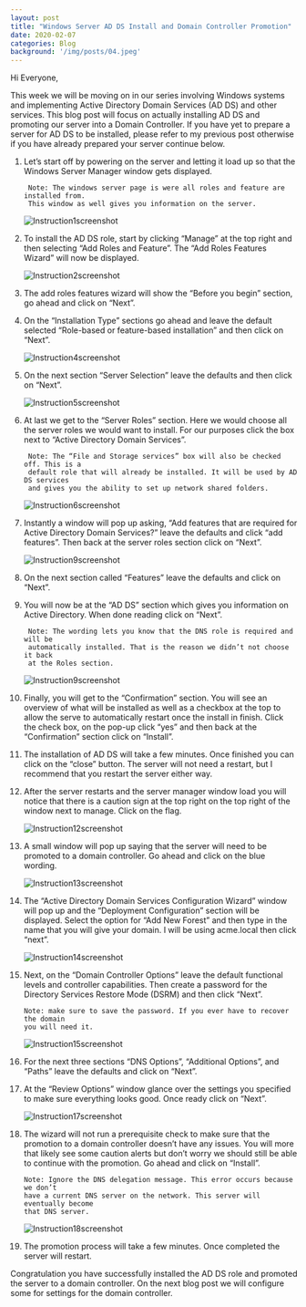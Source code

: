 ```yaml
---
layout: post
title: "Windows Server AD DS Install and Domain Controller Promotion"
date: 2020-02-07
categories: Blog
background: '/img/posts/04.jpeg'
---
```


Hi Everyone,

  This week we will be moving on in our series involving Windows systems and implementing
  Active Directory Domain Services (AD DS) and other services. This blog post will focus
  on actually installing AD DS and promoting our server into a Domain Controller. If you
  have yet to prepare a server for AD DS to be installed, please refer to my previous post
  otherwise if you have already prepared your server continue below.

1. Let’s start off by powering on the server and letting it load up so that the Windows Server
   Manager window gets displayed.

        Note: The windows server page is were all roles and feature are installed from.
        This window as well gives you information on the server.
        
   ![Instruction1screenshot](/newblog/img/resources/2020-02-07-Post/1.jpg)

2. To install the AD DS role, start by clicking “Manage” at the top right and then selecting “Add
   Roles and Feature”. The “Add Roles Features Wizard” will now be displayed.
   
   ![Instruction2screenshot](/newblog/img/resources/2020-02-07-Post/2.jpg)

3. The add roles features wizard will show the “Before you begin” section, go ahead and click on
   “Next”.

4. On the “Installation Type” sections go ahead and leave the default selected “Role-based or
   feature-based installation” and then click on “Next”.
   
   ![Instruction4screenshot](/newblog/img/resources/2020-02-07-Post/4.jpg)

5. On the next section “Server Selection” leave the defaults and then click on “Next”.

   ![Instruction5screenshot](/newblog/img/resources/2020-02-07-Post/5.jpg)

6. At last we get to the “Server Roles” section. Here we would choose all the server roles we would
   want to install. For our purposes click the box next to “Active Directory Domain Services”.

      	Note: The “File and Storage services” box will also be checked off. This is a
        default role that will already be installed. It will be used by AD DS services
        and gives you the ability to set up network shared folders.
        
   ![Instruction6screenshot](/newblog/img/resources/2020-02-07-Post/6.jpg)

7. Instantly a window will pop up asking, “Add features that are required for Active Directory Domain
   Services?” leave the defaults and click “add features”. Then back at the server roles section click
   on “Next”.
   
   ![Instruction9screenshot](/newblog/img/resources/2020-02-07-Post/9.jpg)

8. On the next section called “Features” leave the defaults and click on “Next”.

9. You will now be at the “AD DS” section which gives you information on Active Directory. When done
   reading click on “Next”.

      	Note: The wording lets you know that the DNS role is required and will be
      	automatically installed. That is the reason we didn’t not choose it back
      	at the Roles section.
        
   ![Instruction9screenshot](/newblog/img/resources/2020-02-07-Post/9.jpg)

10. Finally, you will get to the “Confirmation” section. You will see an overview of what will be installed
    as well as a checkbox at the top to allow the serve to automatically restart once the install in finish.
    Click the check box, on the pop-up click “yes” and then back at the “Confirmation” section click on
    “Install”.

11. The installation of AD DS will take a few minutes. Once finished you can click on the “close” button. The
    server will not need a restart, but I recommend that you restart the server either way.

12. After the server restarts and the server manager window load you will notice that there is a caution sign
    at the top right on the top right of the window next to manage. Click on the flag.
    
    ![Instruction12screenshot](/newblog/img/resources/2020-02-07-Post/12.jpg)

13. A small window will pop up saying that the server will need to be promoted to a domain controller. Go ahead
    and click on the blue wording.
    
    ![Instruction13screenshot](/newblog/img/resources/2020-02-07-Post/13.jpg)

14. The “Active Directory Domain Services Configuration Wizard” window will pop up and the “Deployment
     Configuration” section will be displayed. Select the option for “Add New Forest” and then type in the
     name that you will give your domain. I will be using acme.local then click “next”.
     
    ![Instruction14screenshot](/newblog/img/resources/2020-02-07-Post/14.jpg)

15. Next, on the “Domain Controller Options” leave the default functional levels and controller capabilities.
    Then create a password for the Directory Services Restore Mode (DSRM) and then click “Next”.

        Note: make sure to save the password. If you ever have to recover the domain
        you will need it.
        
    ![Instruction15screenshot](/newblog/img/resources/2020-02-07-Post/15.jpg)

16. For the next three sections “DNS Options”, “Additional Options”, and “Paths” leave the defaults and click
    on “Next”.

17. At the “Review Options” window glance over the settings you specified to make sure everything looks good.
    Once ready click on “Next”.
    
    ![Instruction17screenshot](/newblog/img/resources/2020-02-07-Post/17.jpg)

18. The wizard will not run a prerequisite check to make sure that the promotion to a domain controller doesn’t
    have any issues. You will more that likely see some caution alerts but don’t worry we should still be able
    to continue with the promotion. Go ahead and click on “Install”.

    	Note: Ignore the DNS delegation message. This error occurs because we don’t
    	have a current DNS server on the network. This server will eventually become
    	that DNS server.
      
    ![Instruction18screenshot](/newblog/img/resources/2020-02-07-Post/18.jpg)

19. The promotion process will take a few minutes. Once completed the server will restart.

Congratulation you have successfully installed the AD DS role and promoted the server to a domain controller.
On the next blog post we will configure some for settings for the domain controller.

